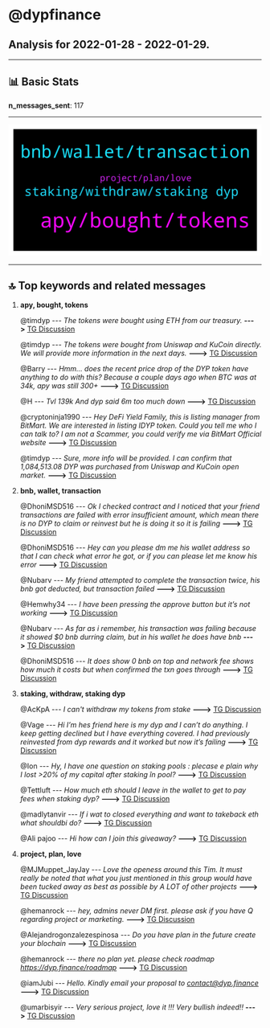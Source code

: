 # **@dypfinance**
 ## Analysis for **2022-01-28** - **2022-01-29**.

---

## 📊 **Basic Stats**

**n_messages_sent**: 117

---
![wordcloud](dypfinance_1Days_wordcloud.png)

---


## 🔝 **Top keywords and related messages**

1. **apy, bought, tokens**

    @timdyp --- *The tokens were bought using ETH from our treasury.* **--->** [TG Discussion](https://t.me/dypfinance/243123)

    @timdyp --- *The tokens were bought from Uniswap and KuCoin directly. We will provide more information in the next days.* **--->** [TG Discussion](https://t.me/dypfinance/243118)

    @Barry --- *Hmm… does the recent price drop of the DYP token have anything to do with this? Because a couple days ago when BTC was at 34k, apy was still 300+* **--->** [TG Discussion](https://t.me/dypfinance/243223)

    @H --- *Tvl 139k  And dyp said 6m too much down* **--->** [TG Discussion](https://t.me/dypfinance/243176)

    @cryptoninja1990 --- *Hey DeFi Yield Family, this is listing manager from BitMart. We are interested in listing IDYP token. Could you tell me who I can talk to? I am not a Scammer, you could verify me via BitMart Official website* **--->** [TG Discussion](https://t.me/dypfinance/243143)

    @timdyp --- *Sure, more info will be provided. I can confirm that 1,084,513.08 DYP was purchased from Uniswap and KuCoin open market.* **--->** [TG Discussion](https://t.me/dypfinance/243132)

2. **bnb, wallet, transaction**

    @DhoniMSD516 --- *Ok I checked contract and I noticed that your friend transactions are failed with error insufficient amount, which mean there is no DYP to claim or reinvest but he is doing it so it is failing* **--->** [TG Discussion](https://t.me/dypfinance/243355)

    @DhoniMSD516 --- *Hey can you please dm me his wallet address so that I can check what error he got, or if you can please let me know his error* **--->** [TG Discussion](https://t.me/dypfinance/243347)

    @Nubarv --- *My friend attempted to complete the transaction twice, his bnb got deducted, but transaction failed* **--->** [TG Discussion](https://t.me/dypfinance/243346)

    @Hemwhy34 --- *I have been pressing the approve button but it’s not working* **--->** [TG Discussion](https://t.me/dypfinance/243310)

    @Nubarv --- *As far as i remember, his transaction was failing because it showed $0 bnb durring claim,   but in his wallet he does have bnb* **--->** [TG Discussion](https://t.me/dypfinance/243350)

    @DhoniMSD516 --- *It does show 0 bnb on top and network fee shows how much it costs but when confirmed the txn goes through* **--->** [TG Discussion](https://t.me/dypfinance/243351)

3. **staking, withdraw, staking dyp**

    @AcKpA --- *I can't withdraw my tokens from stake* **--->** [TG Discussion](https://t.me/dypfinance/243284)

    @Vage --- *Hi I’m hes friend here is my dyp and I can’t do anything. I keep getting declined but I have everything covered. I had previously reinvested from dyp rewards and it worked but now it’s failing* **--->** [TG Discussion](https://t.me/dypfinance/243375)

    @Ion --- *Hy, I have one question on staking pools : plecase e plain why I lost >20% of my  capital after staking în pool?* **--->** [TG Discussion](https://t.me/dypfinance/243317)

    @Tettluft --- *How much eth should I leave in the wallet to get to pay fees when staking dyp?* **--->** [TG Discussion](https://t.me/dypfinance/243242)

    @madlytanvir --- *If i wat to closed everything and want to takeback eth what shouldbi do?* **--->** [TG Discussion](https://t.me/dypfinance/243038)

    @Ali pajoo --- *Hi how can I join this giveaway?* **--->** [TG Discussion](https://t.me/dypfinance/243025)

4. **project, plan, love**

    @MJMuppet_JayJay --- *Love the openess around this Tim. It must really be noted that what you just mentioned in this group would have been tucked away as best as possible by A LOT of other projects* **--->** [TG Discussion](https://t.me/dypfinance/243103)

    @hemanrock --- *hey, admins never DM first. please ask if you have Q regarding project or marketing.* **--->** [TG Discussion](https://t.me/dypfinance/243283)

    @Alejandrogonzalezespinosa --- *Do you have plan in the future create your blochain* **--->** [TG Discussion](https://t.me/dypfinance/243279)

    @hemanrock --- *there no plan yet. please check roadmap https://dyp.finance/roadmap* **--->** [TG Discussion](https://t.me/dypfinance/243280)

    @iamJubi --- *Hello. Kindly email your proposal to contact@dyp.finance* **--->** [TG Discussion](https://t.me/dypfinance/243149)

    @umarbisyir --- *Very serious project, love it !!! Very bullish indeed!!* **--->** [TG Discussion](https://t.me/dypfinance/243129)


